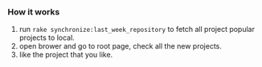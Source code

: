 
### How it works

1.  run `rake synchronize:last_week_repository` to fetch all project popular projects to local.
2.  open brower and go to root page, check all the new projects.
3.  like the project that you like.
